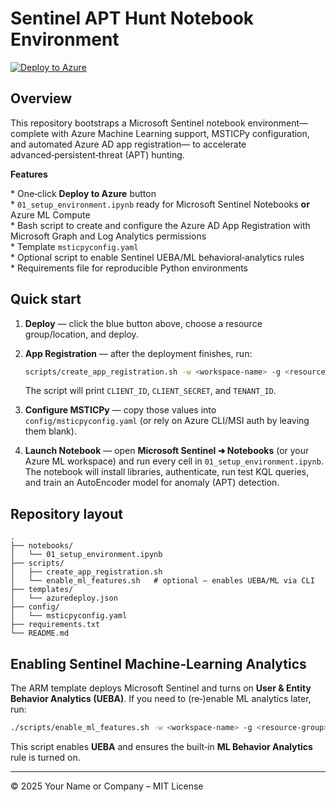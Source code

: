 
# Sentinel APT Hunt Notebook Environment

[![Deploy to Azure](https://aka.ms/deploytoazurebutton)](https://portal.azure.com/#create/Microsoft.Template/uri/https%3A%2F%2Fraw.githubusercontent.com%2F<YOUR_GITHUB_ACCOUNT>%2Fsentinel-apt-hunt%2Fmain%2Ftemplates%2Fazuredeploy.json)

## Overview
This repository bootstraps a Microsoft Sentinel notebook environment—complete with Azure Machine Learning support, MSTICPy configuration, and automated Azure AD app registration—
to accelerate advanced‑persistent‑threat (APT) hunting.

**Features**

* One‑click **Deploy to Azure** button  
* `01_setup_environment.ipynb` ready for Microsoft Sentinel Notebooks **or** Azure ML Compute  
* Bash script to create and configure the Azure AD App Registration with Microsoft Graph and Log Analytics permissions  
* Template `msticpyconfig.yaml`  
* Optional script to enable Sentinel UEBA/ML behavioral‑analytics rules  
* Requirements file for reproducible Python environments

## Quick start

1. **Deploy** — click the blue button above, choose a resource group/location, and deploy.  
2. **App Registration** — after the deployment finishes, run:  

    ```bash
    scripts/create_app_registration.sh -w <workspace-name> -g <resource-group> -s <subscription-id>
    ```

    The script will print `CLIENT_ID`, `CLIENT_SECRET`, and `TENANT_ID`.
3. **Configure MSTICPy** — copy those values into `config/msticpyconfig.yaml` (or
   rely on Azure CLI/MSI auth by leaving them blank).
4. **Launch Notebook** — open **Microsoft Sentinel ➜ Notebooks** (or
   your Azure ML workspace) and run every cell in `01_setup_environment.ipynb`.  
   The notebook will install libraries, authenticate, run test KQL queries,
   and train an AutoEncoder model for anomaly (APT) detection.

## Repository layout

```
.
├── notebooks/
│   └── 01_setup_environment.ipynb
├── scripts/
│   ├── create_app_registration.sh
│   └── enable_ml_features.sh   # optional – enables UEBA/ML via CLI
├── templates/
│   └── azuredeploy.json
├── config/
│   └── msticpyconfig.yaml
├── requirements.txt
└── README.md
```

## Enabling Sentinel Machine‑Learning Analytics
The ARM template deploys Microsoft Sentinel and turns on **User & Entity Behavior Analytics (UEBA)**.
If you need to (re‑)enable ML analytics later, run:

```bash
./scripts/enable_ml_features.sh -w <workspace-name> -g <resource-group> -s <subscription-id>
```

This script enables **UEBA** and ensures the built‑in **ML Behavior Analytics** rule is turned on.

---

© 2025 Your Name or Company – MIT License
